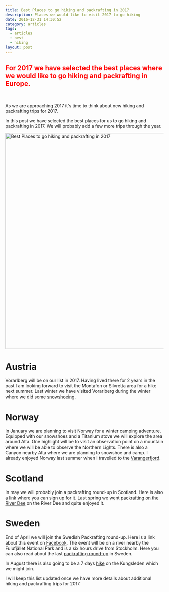 ```yaml
---
title: Best Places to go hiking and packrafting in 2017
description: Places we would like to visit 2017 to go hiking
date: 2016-12-31 14:30:52
category: articles
tags:
  - articles
  - best
  - hiking
layout: post
---
```

<h2 style="color:red">For 2017 we have selected the best places where we would like to go hiking and packrafting in Europe.</h2>
<br>

As we are approaching 2017 it's time to think about new hiking and packrafting trips for 2017.

In this post we have selected the best places for us to go hiking and packrafting in 2017. We will probably add a few more trips through the year.

<a data-flickr-embed="true"  href="https://www.flickr.com/photos/90204224@N07/28408870540/in/photolist-KhoTsL-KyaWGy-JLZn9U-KAEbo2-D6WjUR-qUzGQK-Q6U317-rbV4BL-rbRHKM-qfcV5n-KEWijq-KyaX69-KHvJbk-KhoThW-JM6Vqe-KyaX1Q-KHvHM4-KyaWT5-KyaWPC-KyaWAS-qGH8BY-r9HaDW-AqB9ci-APvhWx-rbRFq6-r9HaJL-qUqxwU-rbV6xu-tMS45w-qfcT7K-qUxMti-qUxMCM-qUzFAa-rbV7gy-rbV7GU-rc1CbB-r9Hef3-v6DD8n-q3hwoU-qGQmse-r9HdQA-r9HdZU-qUxN4g-qUxNTH-qUxP2D-qWZDDU-qHtRc2-rc1DjZ-qffws2-qUzE8R" title="Best Places to go hiking and packrafting in 2017"><img src="https://c5.staticflickr.com/8/7737/28408870540_3fd8554e5f_b.jpg" width="1024" height="683" alt="Best Places to go hiking and packrafting in 2017"></a><script async src="//embedr.flickr.com/assets/client-code.js" charset="utf-8"></script>

<!--more-->

# Austria
Vorarlberg will be on our list in 2017. Having lived there for 2 years in the past I am looking forward to visit the Montafon or Silvretta area for a hike next summer. Last winter we have visited Vorarlberg during the winter where we did some [snowshoeing](http://www.hikeventures.com/Testing-MSR-Revo-Ascent-Light-Deploy-T2-Flight-2-Austrian-Alps/).

# Norway
In January we are planning to visit Norway for a winter camping adventure. Equipped with our snowshoes and a Titanium stove we will explore the area around Alta. One highlight will be to visit an observation point on a mountain where we will be able to observe the Northern Lights. There is also a Canyon nearby Alta where we are planning to snowshoe and camp. I already enjoyed Norway last summer when I travelled to the [Varangerfjord](http://www.hikeventures.com/Finnmark/).

# Scotland
In may we will probably join a packrafting round-up in Scotland. Here is also a [link](https://www.facebook.com/events/140680829718198/) where you can sign up for it. Last spring we went [packrafting on the River Dee](http://www.hikeventures.com/Packrafting-River-Dee-Scotland-1/) on the River Dee and quite enjoyed it.

# Sweden
End of April we will join the Swedish Packrafting round-up. Here is a link about this event on [Facebook](https://www.facebook.com/groups/445731775597846/). The event will be on a river nearby the Fulufjället National Park and is a six hours drive from Stockholm. Here you can also read about the last [packrafting round-up](http://www.hikeventures.com/Swedish-Packrafting-Round-Up-2016/) in Sweden.

In August there is also going to be a 7 days [hike](https://www.facebook.com/events/857479497686986/) on the Kungsleden which we might join.

I will keep this list updated once we have more details about additional hiking and packrafting trips for 2017.
